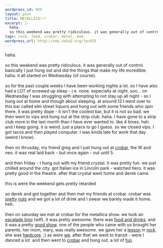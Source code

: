 ```yaml
--- 
wordpress_id: 925
layout: post
title: METALLICA!!!
excerpt: |-
  haha. 
  so this weekend was pretty ridiculous. it was generally out of control. basically I just hung out and did the things that make my life incredible. haha. it all started on Wednesday (of course).  so for the past couple weeks I have been working  nights a lot. so I have also had a LOT of screwed up sleep - i.e. none. especially at night. soo... on Wednesday I was struggl...
tags: rock, food, crobar, metal, mom
wordpress_url: http://new.nata2.org/?p=925
---
```

haha.<br>
<br>
so this weekend was pretty ridiculous. it was generally out of control. basically I just hung out and did the things that make my life incredible. haha. it all started on Wednesday (of course).<br>
<br>
so for the past couple weeks I have been working nights a lot. so I have also had a LOT of screwed up sleep - i.e. none. especially at night. soo... on Wednesday I was struggling with attempting to not stay up all night - so I hung out at home and though about sleeping. at around 12 I went over to this bar called elm street liquors and hung out with some friends who spin there. it was pretty dope - it isn't the coolest bar, but it is not so bad. we then went to vips and hung out at the strip club. haha. I have gone to a strip club more in the last month than I have ever wanted to. like 4 times. hah. and I keep going. it is weird. just a place to go I guess. so we closed vips. I got tacos and then played computer. I was kinda late for work that day (weird I know).<br>
<br>
then on thrusday, my friend greg and I just hung out at <a href="http://nata2.info/?path=pictures%2Fevents%2F2004%3A08%3A27_crobar&amp;img=IMG_1249.jpg">crobar</a>, the W and neo. it was real laid back - but once again - out until 5.<br>
<br>
and then friday - I hung out with my friend crystal. it was pretty fun. we just chilled around the city. got Italian ice in Lincoln park - watched hero. it was pretty good in the theatre. after that crystal went home and derek came.<br>
<br>
this is were the weekend gets pretty retarded<br>
<br>
so derek and got together and then met my friends at crobar. crobar was <a href="http://nata2.info/?path=pictures%2Fevents%2F2004%3A08%3A27_crobar&amp;img=IMG_1253.jpg">pretty</a> <a href="http://nata2.info/?path=pictures%2Fevents%2F2004%3A08%3A27_crobar&amp;img=IMG_1263.jpg">nuts</a> and we got a lot of drink and I swear we barely made it home. heh.<br>
<br>
then on saturday we met at crobar for the metallica show. we took an <a href="http://nata2.info/?path=pictures%2Fevents%2F2004%3A08%3A28_Metallica_and_crobar&amp;img=DSC05500.jpg">escalade limo</a> (wtf). it was pretty awesome. there was <a href="http://nata2.info/?path=pictures%2Fevents%2F2004%3A08%3A28_Metallica_and_crobar&amp;img=DSC05512.jpg">food and drinks</a>. and it was a pretty <a href="http://nata2.info/?path=pictures%2Fevents%2F2004%3A08%3A28_Metallica_and_crobar&amp;img=DSC05532.jpg">good show</a>. one of the people who came with us brought her parents. her mom, mary, was really awesome. we gave her a <a href="http://nata2.info/?path=pictures%2Fevents%2F2004%3A08%3A28_Metallica_and_crobar&amp;img=DSC05540.jpg">lesson</a> in <a href="http://nata2.info/?path=pictures%2Fevents%2F2004%3A08%3A28_Metallica_and_crobar&amp;img=DSC05542.jpg">rock</a>. she was <a href="http://nata2.info/?path=pictures%2Fevents%2F2004%3A08%3A28_Metallica_and_crobar&amp;img=DSC05610.jpg">hardcore</a>. ;) as were <a href="http://nata2.info/?path=pictures%2Fevents%2F2004%3A08%3A28_Metallica_and_crobar&amp;img=DSC05611.jpg">we</a>. after that we went to transit - were I danced a lot. and then went to <a href="http://nata2.info/?path=pictures%2Fevents%2F2004%3A08%3A28_Metallica_and_crobar&amp;img=DSC05674.jpg">crobar</a> and hung out. a lot of <a href="http://nata2.info/?path=pictures%2Fevents%2F2004%3A08%3A28_Metallica_and_crobar&amp;img=DSC05657.jpg">fun</a>.
